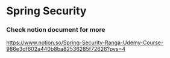 # Spring Security

### Check notion document for more

https://www.notion.so/Spring-Security-Ranga-Udemy-Course-986e3df602a440b8ba82536285f72626?pvs=4